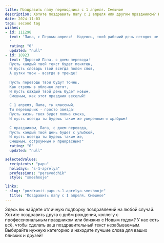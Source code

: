 ```yaml
---
title: Поздравить папу переводчика с 1 апреля. Смешное
description: Хотите поздравить папу с 1 апреля или другим праздником? Наш ИИ создаст незабываемое поздравление, а вы обязательно выделитесь среди других.  
date: 2024-11-03
tags: second tag
wishes:
- id: 111298
  text: "Папа, с Первым апреля!  Надеюсь, твой рабочий день сегодня не будет таким уж… пере-водным!  Пусть все твои переводы будут настолько удачными, что даже самые строгие заказчики будут хохотать от смеха (и платить тебе больше!).  Желаю море позитива и ни одного каламбура в твоей жизни, кроме этого поздравления, конечно!
  "
  rating: "0"
  updated: "null"
- id: 18923
  text: "Дорогой Папа, с днем перевода!
  Пусть каждый твой текст будет понятен,
  И пусть словарь твой всегда полон слов,
  А шутки твои - всегда в тренде!
  
  Пусть переводы твои будут точны,
  Как стрелы в яблочко летят,
  И пусть каждый твой день будет новым,
  Смешным, как этот праздник веселый!
  
  С 1 апреля, Папа, ты классный,
  Ты переводчик - просто звезда!
  Пусть жизнь твоя будет полна смеха,
  И пусть всегда ты будешь таким же уверенным и храбрым!
  
  С праздником, Папа, с днем перевода,
  Пусть каждый твой день будет с улыбкой,
  И пусть всегда ты будешь таким же,
  Смешным, остроумным и прекрасным!"
  rating: "0"
  updated: "null"

selectedValues:
  recipients: "papu"
  holidays: "s-1-aprelya"
  professions: "perevodchik"
  style: "smeshnoje"

links:
- slug: "pozdravit-papu-s-1-aprelya-smeshnoje"
  title: "Поздравить папу с 1 апреля. Смешное"
---
```


Здесь вы найдете отличную подборку поздравлений на любой случай.
Хотите поздравить друга с днём рождения, коллегу с профессиональным праздником или близких с Новым годом? У нас есть всё, чтобы сделать ваш поздравительный текст незабываемым. Выбирайте нужную категорию и находите лучшие слова для ваших близких и друзей!
